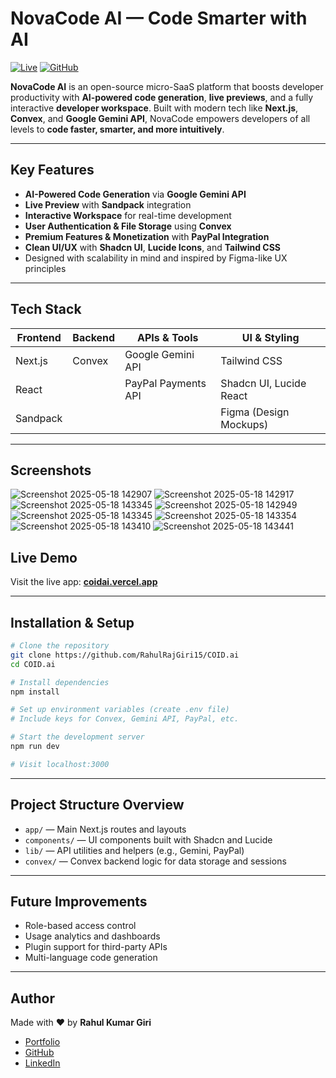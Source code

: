 #  NovaCode AI — Code Smarter with AI

[![Live](https://img.shields.io/badge/Live%20App-coidai.vercel.app-blue?logo=vercel\&style=for-the-badge)](https://coidai.vercel.app)
[![GitHub](https://img.shields.io/badge/GitHub-Repo-black?logo=github\&style=for-the-badge)](https://github.com/RahulRajGiri15/COID.ai)

**NovaCode AI** is an open-source micro-SaaS platform that boosts developer productivity with **AI-powered code generation**, **live previews**, and a fully interactive **developer workspace**. Built with modern tech like **Next.js**, **Convex**, and **Google Gemini API**, NovaCode empowers developers of all levels to **code faster, smarter, and more intuitively**.

---

##  Key Features

*  **AI-Powered Code Generation** via **Google Gemini API**
*  **Live Preview** with **Sandpack** integration
*  **Interactive Workspace** for real-time development
*  **User Authentication & File Storage** using **Convex**
*  **Premium Features & Monetization** with **PayPal Integration**
*  **Clean UI/UX** with **Shadcn UI**, **Lucide Icons**, and **Tailwind CSS**
*  Designed with scalability in mind and inspired by Figma-like UX principles

---

##  Tech Stack

| Frontend | Backend | APIs & Tools        | UI & Styling            |
| -------- | ------- | ------------------- | ----------------------- |
| Next.js  | Convex  | Google Gemini API   | Tailwind CSS            |
| React    |         | PayPal Payments API | Shadcn UI, Lucide React |
| Sandpack |         |                     | Figma (Design Mockups)  |

---

##  Screenshots
![Screenshot 2025-05-18 142907](https://github.com/user-attachments/assets/db695eda-5634-4f1e-90a6-1ad4013c700a)
![Screenshot 2025-05-18 142917](https://github.com/user-attachments/assets/efcc43e3-6009-46df-9beb-af22b7a0a739)
![Screenshot 2025-05-18 143345](https://github.com/user-attachments/assets/e026cf96-4e7d-44df-9902-8e8cf1df89a9)
![Screenshot 2025-05-18 142949](https://github.com/user-attachments/assets/d47d1572-0779-4dcc-a2af-1bd206d90183)
![Screenshot 2025-05-18 143345](https://github.com/user-attachments/assets/bdec691b-8831-4af8-a17d-cda8bdcec33b)
![Screenshot 2025-05-18 143354](https://github.com/user-attachments/assets/09cf950b-afff-4763-ae22-06175c6f3129)
![Screenshot 2025-05-18 143410](https://github.com/user-attachments/assets/ff440184-97a1-4a71-be32-923823bb41b2)
![Screenshot 2025-05-18 143441](https://github.com/user-attachments/assets/20c1756a-0ec2-48d7-acbe-5d290b994cfc)




##  Live Demo

Visit the live app: [**coidai.vercel.app**](https://coidai.vercel.app)

---

##  Installation & Setup

```bash
# Clone the repository
git clone https://github.com/RahulRajGiri15/COID.ai
cd COID.ai

# Install dependencies
npm install

# Set up environment variables (create .env file)
# Include keys for Convex, Gemini API, PayPal, etc.

# Start the development server
npm run dev

# Visit localhost:3000
```

---

##  Project Structure Overview

* `app/` — Main Next.js routes and layouts
* `components/` — UI components built with Shadcn and Lucide
* `lib/` — API utilities and helpers (e.g., Gemini, PayPal)
* `convex/` — Convex backend logic for data storage and sessions

---

##  Future Improvements

*  Role-based access control
*  Usage analytics and dashboards
*  Plugin support for third-party APIs
*  Multi-language code generation

---

##  Author

Made with ❤️ by **Rahul Kumar Giri**

*  [Portfolio](https://rahulkumargiri.vercel.app/)
*  [GitHub](https://github.com/RahulRajGiri15)
*  [LinkedIn](https://www.linkedin.com/in/rahulkumargiri15/)


